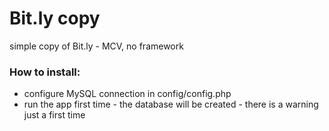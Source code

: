 # Bit.ly copy

simple copy of Bit.ly - MCV, no framework

### How to install:
* configure MySQL connection in config/config.php
* run the app first time - the database will be created - there is a warning just a first time


